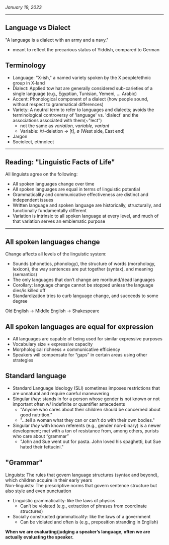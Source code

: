 *January 19, 2023*

---

## Language vs Dialect
"A language is a dialect with an army and a navy."
- meant to reflect the precarious status of Yiddish, compared to German

## Terminology
- Language: "X-ish," a named variety spoken by the X people/ethnic group in X-land
- Dialect: Applied tow hat are generally considered sub-carieties of a single language (e.g., Egyptian, Tunisian, Yemeni, … Arabic)
- Accent: Phonological component of a dialect (how people sound, without respect to grammatical differences)
- Variety: A neutral term to refer to languages and dialects; avoids the terminological controversy of 'language' vs. 'dialect' and the associations associated with them(~"lect")
	- not the same as *variation, variable, variant*
	- Variable: /t/-deletion -> [t], ø (West side, East end)
- Jargon
- Sociolect, ethnolect

---

## Reading: "Linguistic Facts of Life"
All linguists agree on the following:
- All spoken languages change over time
- All spoken languages are equal in terms of linguistic potential
- Grammaticality and communicative effectiveness are distinct and independent issues
- Written language and spoken language are historically, structurally, and functionally fundamentally different
- Variation is intrinsic to all spoken language at every level, and much of that variation serves an emblematic purpose

---

## All spoken languages change
Change affects all levels of the linguistic system:
- Sounds (phonetics, phonology), the structure of words (morphology, lexicon), the way sentences are put together (syntax), and meaning (semantics)
- The only languages that don’t change are moribund/dead languages
- Corollary: language change cannot be stopped unless the language dies/is killed off
- Standardization tries to curb language change, and succeeds to some degree

Old English -> Middle English -> Shakespeare

## All spoken languages are equal for expression
- All languages are capable of being used for similar expressive purposes
- Vocabulary size ≠ expressive capacity
- Morphological richness ≠ communicative efficiency
- Speakers will compensate for “gaps” in certain areas using other strategies

## Standard language
- Standard Language Ideology (SLI) sometimes imposes restrictions that are unnatural and require careful maneuvering
- Singular *they*: stands in for a person whose gender is not known or not important often w/ indefinite or quantifier antecedents
	- "Anyone who cares about their children should be concerned about good nutrition."
	- "…tell a woman what they can or can't do with their own bodies."
- Singular *they* with known referents (e.g., gender non-binary) is a newer development; met with a ton of resistance from, among others, purists who care about “grammar”
	- "John and Sue went out for pasta. John loved his spaghetti, but Sue hated their fettucini."

## "Grammar"
Linguists: The rules that govern language structures (syntax and beyond), which children acquire in their early years  
Non-linguists: The prescriptive norms that govern sentence structure but also style and even punctuation  

- Linguistic grammaticality: like the laws of physics
	- Can’t be violated (e.g., extraction of phrases from coordinate structures)
- Socially constructed grammaticality: like the laws of a government
	- Can be violated and often is (e.g., preposition stranding in English)  

**When we are evaluating/judging a speaker’s language, often we are actually evaluating the speaker.**